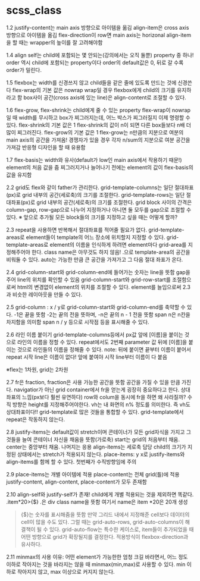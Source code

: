 # scss_class

1.2
justify-content는 main axis 방향으로 아이템을 옮김
align-item은 cross axis 방향으로 아이템을 옮김
flex-direction이 row면 main axis는 horizonal
align-item을 할 때는 wrapper의 높이를 잘 고려해야함

1.4
align self는 child에 포함되는 몇 안되는(강의에서는 오직 둘뿐) property 중 하나!
order 역시 child에 포함되는 property이다
order의 default값은 0, 뒤로 갈 수록 order가 밀린다.

1.5
flexbox는 width를 신경쓰지 않고 child들을 같은 줄에 있도록 만드는 것에 신경쓴다
flex-wrap의 기본 값은 nowrap
wrap일 경우 flexbox에게 child의 크기를 유지하라고 함
box사이 공간(cross axis에 있는 line)은 align-content로 조절할 수 있다.

1.6
flex-grow, flex-shrink는 child에게 줄 수 있는 property
flex-wrap이 nowrap일 때 width를 무시하고 box가 찌그러지는데, 어느 박스가 찌그러질지 이제 명령할 수 있다.
flex-shrink의 기본 값은 1
flex-shrink의 값이 n이 되면 다른 box들보다 n배 더 많이 찌그러진다.
flex-grow의 기본 값은 1
flex-grow는 n만큼의 지분으로 여분의 main axis의 공간을 가져옴!
경쟁자가 있을 경우 각자 n/sum의 지분으로 여분 공간을 가져감
반응형 디자인을 할 때 유용함

1.7
flex-basis는 width와 유사(default가 low인 main axis에서 작용하기 때문!)
element의 처음 값을 줌
찌그러지거나 늘어나기 전에는 element의 값이 flex-basis의 값을 유지함

2.2 
grid도 flex와 같이 father가 관리한다.
grid-template-columns는 일단 절대좌표(px)로 grid 내부의 공간(세로축)의 크기를 조절한다.
grid-template-rows는 일단 절대좌표(px)로 grid 내부의 공간(세로축)의 크기를 조절한다.
grid block 사이의 간격은 column-gap, row-gap으로 나누어 지정하거나 아니면 둘 모두를 gap으로 조절할 수 있다.
※ 앞으로 추가될 모든 block들의 크기를 지정하고 싶을 때는 어떻게 할까?

2.3
repeat을 사용하면 반복해서 절대좌표를 적어줄 필요가 없다.
grid-template-areas로 element들이 template의 어느 장소에 위치할지 지정할 수 있다.
grid-template-areas로 element의 이름을 인식하게 하려면 element마다 grid-area를 지정해주어야 한다.
class name은 아무것도 하지 않음!
.으로 template-area의 공간을 비워둘 수 있다.
auto는 가능한 만큼 큰 공간을 가져가고 그 다음 절대 좌표가 온다.

2.4
grid-column-start와 grid-column-end에 들어가는 숫자는 line을 뜻함
gap을 주어 line의 위치를 확인할 수 있음
grid-column-start와 grid-row-start를 조절함으로써 html의 변경없이 element의 위치를 조절할 수 있다.
element를 늘임으로써 2.3과 비슷한 레이아웃을 만들 수 있다.

2.5
grid-column : x / y로 grid-column-start와 grid-column-end를 축약할 수 있다.
-1은 끝을 뜻함
-2는 끝의 전을 뜻하며, -n은 끝의 n - 1 전을 뜻함
span n은 n칸을 차지함을 의미함
span n / y 등으로 시작점 등을 표시해줄 수 있다.

2.6
라인 이름 붙이기
grid-template-columns등에서 px값 앞에 [이름]을 붙이는 것으로 라인의 이름을 정할 수 있다.
repeat에서도 2번째 parameter 값 뒤에 [이름]을 붙이는 것으로 라인들의 이름을 정해줄 수 있다.
note: 뒤에 붙이면 끝부터 이름이 붙어서 repeat 시작 line은 이름이 없다! 앞에 붙여야 시작 line부터 이름이 다 붙음

※flex는 1차원, grid는 2차원

2.7
fr은 fraction, fraction은 사용 가능한 공간을 뜻함
공간을 가질 수 있을 만큼 가진다.
navigatior가 아닌 grid container에서 fr을 얻는게 굉장히 중요하다고 한다.
상대좌표의 느낌(px보다 훨씬 유연하다)
row와 colum을 동시에 fr을 하면 왜 사라질까?
수직 방향은 height를 지정해주어야한다.
vh는 내 화면의 n% 정도를 의미한다.
즉 vh도 상대좌표이다!!
grid-template로 많은 것들을 통합할 수 있다.
grid-template에서 repeat은 작동하지 않는다.

2.8
justify-items는 default값이 stretch이며 콘테이너가 모든 grid자식을 가지고 그것들을 늘여 콘테이너 자신을 채움을 뜻함(가로축)
start는 grid의 처음부터 채움. center는 중앙부터 채움. 나머지는 응용
align-items는 세로축 담당
child의 크기가 지정된 상태에서는 stretch가 적용되지 않는다.
place-items: y x로 justify-items와 align-items를 함께 할 수 있다.
첫번째가 수직방향임에 주의

2.9
place-items는 개별 아이템에 적용
place-content는 전체 grid(틀)에 적용
justify-content, align-content, place-content가 모두 존재함

2.10
align-self와 justify-self가 존재! child에게 개별 적용되는 것을 제외하면 똑같다.
.item*20>{$}
.은 div class name을 뜻함 여기서 name은 item
*20은 20개 생성
>{$}는 숫자를 표시해줌을 뜻함
만약 그리드 내에서 지정해준 cell보다 데이터의 cell이 많을 수도 있다.
그럴 때는 grid-auto-rows, grid-auto-columns이 해결책이 될 수 있다.
grid-auto-flow는 특수한 케이스로, item들이 추가되었을 때 어떤 방향으로 grid가 확장될지를 결정한다.
적용방식이 flexbox-direction과 유사하다.

2.11
minmax의 사용 이유: 어떤 element가 가능한한 엄청 크길 바라면서, 어느 정도 이하로 작아지는 것을 바라지는 않을 때
minmax(min,max)로 사용할 수 있다.
min 이하로 작아지지 않고, max 이상으로 커지지 않는다.